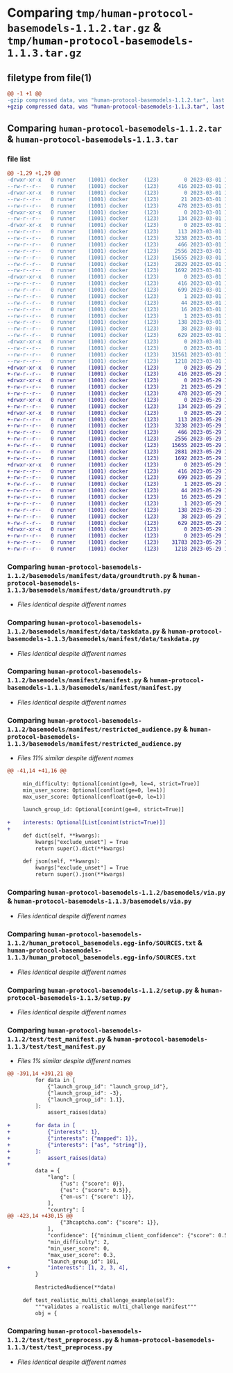 # Comparing `tmp/human-protocol-basemodels-1.1.2.tar.gz` & `tmp/human-protocol-basemodels-1.1.3.tar.gz`

## filetype from file(1)

```diff
@@ -1 +1 @@
-gzip compressed data, was "human-protocol-basemodels-1.1.2.tar", last modified: Wed Mar  1 15:02:53 2023, max compression
+gzip compressed data, was "human-protocol-basemodels-1.1.3.tar", last modified: Mon May 29 14:33:50 2023, max compression
```

## Comparing `human-protocol-basemodels-1.1.2.tar` & `human-protocol-basemodels-1.1.3.tar`

### file list

```diff
@@ -1,29 +1,29 @@
-drwxr-xr-x   0 runner    (1001) docker     (123)        0 2023-03-01 15:02:53.902413 human-protocol-basemodels-1.1.2/
--rw-r--r--   0 runner    (1001) docker     (123)      416 2023-03-01 15:02:53.902413 human-protocol-basemodels-1.1.2/PKG-INFO
-drwxr-xr-x   0 runner    (1001) docker     (123)        0 2023-03-01 15:02:53.890413 human-protocol-basemodels-1.1.2/basemodels/
--rw-r--r--   0 runner    (1001) docker     (123)       21 2023-03-01 15:02:51.000000 human-protocol-basemodels-1.1.2/basemodels/__init__.py
--rw-r--r--   0 runner    (1001) docker     (123)      478 2023-03-01 15:00:31.000000 human-protocol-basemodels-1.1.2/basemodels/constants.py
-drwxr-xr-x   0 runner    (1001) docker     (123)        0 2023-03-01 15:02:53.894413 human-protocol-basemodels-1.1.2/basemodels/manifest/
--rw-r--r--   0 runner    (1001) docker     (123)      134 2023-03-01 15:00:31.000000 human-protocol-basemodels-1.1.2/basemodels/manifest/__init__.py
-drwxr-xr-x   0 runner    (1001) docker     (123)        0 2023-03-01 15:02:53.898413 human-protocol-basemodels-1.1.2/basemodels/manifest/data/
--rw-r--r--   0 runner    (1001) docker     (123)      113 2023-03-01 15:00:31.000000 human-protocol-basemodels-1.1.2/basemodels/manifest/data/__init__.py
--rw-r--r--   0 runner    (1001) docker     (123)     3238 2023-03-01 15:00:31.000000 human-protocol-basemodels-1.1.2/basemodels/manifest/data/groundtruth.py
--rw-r--r--   0 runner    (1001) docker     (123)      466 2023-03-01 15:00:31.000000 human-protocol-basemodels-1.1.2/basemodels/manifest/data/preprocess.py
--rw-r--r--   0 runner    (1001) docker     (123)     2556 2023-03-01 15:00:31.000000 human-protocol-basemodels-1.1.2/basemodels/manifest/data/taskdata.py
--rw-r--r--   0 runner    (1001) docker     (123)    15655 2023-03-01 15:00:31.000000 human-protocol-basemodels-1.1.2/basemodels/manifest/manifest.py
--rw-r--r--   0 runner    (1001) docker     (123)     2829 2023-03-01 15:00:31.000000 human-protocol-basemodels-1.1.2/basemodels/manifest/restricted_audience.py
--rw-r--r--   0 runner    (1001) docker     (123)     1692 2023-03-01 15:00:31.000000 human-protocol-basemodels-1.1.2/basemodels/via.py
-drwxr-xr-x   0 runner    (1001) docker     (123)        0 2023-03-01 15:02:53.898413 human-protocol-basemodels-1.1.2/human_protocol_basemodels.egg-info/
--rw-r--r--   0 runner    (1001) docker     (123)      416 2023-03-01 15:02:53.000000 human-protocol-basemodels-1.1.2/human_protocol_basemodels.egg-info/PKG-INFO
--rw-r--r--   0 runner    (1001) docker     (123)      699 2023-03-01 15:02:53.000000 human-protocol-basemodels-1.1.2/human_protocol_basemodels.egg-info/SOURCES.txt
--rw-r--r--   0 runner    (1001) docker     (123)        1 2023-03-01 15:02:53.000000 human-protocol-basemodels-1.1.2/human_protocol_basemodels.egg-info/dependency_links.txt
--rw-r--r--   0 runner    (1001) docker     (123)       44 2023-03-01 15:02:53.000000 human-protocol-basemodels-1.1.2/human_protocol_basemodels.egg-info/requires.txt
--rw-r--r--   0 runner    (1001) docker     (123)       16 2023-03-01 15:02:53.000000 human-protocol-basemodels-1.1.2/human_protocol_basemodels.egg-info/top_level.txt
--rw-r--r--   0 runner    (1001) docker     (123)        1 2023-03-01 15:02:53.000000 human-protocol-basemodels-1.1.2/human_protocol_basemodels.egg-info/zip-safe
--rw-r--r--   0 runner    (1001) docker     (123)      138 2023-03-01 15:00:31.000000 human-protocol-basemodels-1.1.2/pyproject.toml
--rw-r--r--   0 runner    (1001) docker     (123)       38 2023-03-01 15:02:53.902413 human-protocol-basemodels-1.1.2/setup.cfg
--rw-r--r--   0 runner    (1001) docker     (123)      629 2023-03-01 15:00:31.000000 human-protocol-basemodels-1.1.2/setup.py
-drwxr-xr-x   0 runner    (1001) docker     (123)        0 2023-03-01 15:02:53.898413 human-protocol-basemodels-1.1.2/test/
--rw-r--r--   0 runner    (1001) docker     (123)        0 2023-03-01 15:00:31.000000 human-protocol-basemodels-1.1.2/test/__init__.py
--rw-r--r--   0 runner    (1001) docker     (123)    31561 2023-03-01 15:00:31.000000 human-protocol-basemodels-1.1.2/test/test_manifest.py
--rw-r--r--   0 runner    (1001) docker     (123)     1218 2023-03-01 15:00:31.000000 human-protocol-basemodels-1.1.2/test/test_preprocess.py
+drwxr-xr-x   0 runner    (1001) docker     (123)        0 2023-05-29 14:33:50.447311 human-protocol-basemodels-1.1.3/
+-rw-r--r--   0 runner    (1001) docker     (123)      416 2023-05-29 14:33:50.447311 human-protocol-basemodels-1.1.3/PKG-INFO
+drwxr-xr-x   0 runner    (1001) docker     (123)        0 2023-05-29 14:33:50.443311 human-protocol-basemodels-1.1.3/basemodels/
+-rw-r--r--   0 runner    (1001) docker     (123)       21 2023-05-29 14:33:47.000000 human-protocol-basemodels-1.1.3/basemodels/__init__.py
+-rw-r--r--   0 runner    (1001) docker     (123)      478 2023-05-29 14:31:49.000000 human-protocol-basemodels-1.1.3/basemodels/constants.py
+drwxr-xr-x   0 runner    (1001) docker     (123)        0 2023-05-29 14:33:50.443311 human-protocol-basemodels-1.1.3/basemodels/manifest/
+-rw-r--r--   0 runner    (1001) docker     (123)      134 2023-05-29 14:31:49.000000 human-protocol-basemodels-1.1.3/basemodels/manifest/__init__.py
+drwxr-xr-x   0 runner    (1001) docker     (123)        0 2023-05-29 14:33:50.443311 human-protocol-basemodels-1.1.3/basemodels/manifest/data/
+-rw-r--r--   0 runner    (1001) docker     (123)      113 2023-05-29 14:31:49.000000 human-protocol-basemodels-1.1.3/basemodels/manifest/data/__init__.py
+-rw-r--r--   0 runner    (1001) docker     (123)     3238 2023-05-29 14:31:49.000000 human-protocol-basemodels-1.1.3/basemodels/manifest/data/groundtruth.py
+-rw-r--r--   0 runner    (1001) docker     (123)      466 2023-05-29 14:31:49.000000 human-protocol-basemodels-1.1.3/basemodels/manifest/data/preprocess.py
+-rw-r--r--   0 runner    (1001) docker     (123)     2556 2023-05-29 14:31:49.000000 human-protocol-basemodels-1.1.3/basemodels/manifest/data/taskdata.py
+-rw-r--r--   0 runner    (1001) docker     (123)    15655 2023-05-29 14:31:49.000000 human-protocol-basemodels-1.1.3/basemodels/manifest/manifest.py
+-rw-r--r--   0 runner    (1001) docker     (123)     2881 2023-05-29 14:31:49.000000 human-protocol-basemodels-1.1.3/basemodels/manifest/restricted_audience.py
+-rw-r--r--   0 runner    (1001) docker     (123)     1692 2023-05-29 14:31:49.000000 human-protocol-basemodels-1.1.3/basemodels/via.py
+drwxr-xr-x   0 runner    (1001) docker     (123)        0 2023-05-29 14:33:50.443311 human-protocol-basemodels-1.1.3/human_protocol_basemodels.egg-info/
+-rw-r--r--   0 runner    (1001) docker     (123)      416 2023-05-29 14:33:50.000000 human-protocol-basemodels-1.1.3/human_protocol_basemodels.egg-info/PKG-INFO
+-rw-r--r--   0 runner    (1001) docker     (123)      699 2023-05-29 14:33:50.000000 human-protocol-basemodels-1.1.3/human_protocol_basemodels.egg-info/SOURCES.txt
+-rw-r--r--   0 runner    (1001) docker     (123)        1 2023-05-29 14:33:50.000000 human-protocol-basemodels-1.1.3/human_protocol_basemodels.egg-info/dependency_links.txt
+-rw-r--r--   0 runner    (1001) docker     (123)       44 2023-05-29 14:33:50.000000 human-protocol-basemodels-1.1.3/human_protocol_basemodels.egg-info/requires.txt
+-rw-r--r--   0 runner    (1001) docker     (123)       16 2023-05-29 14:33:50.000000 human-protocol-basemodels-1.1.3/human_protocol_basemodels.egg-info/top_level.txt
+-rw-r--r--   0 runner    (1001) docker     (123)        1 2023-05-29 14:33:50.000000 human-protocol-basemodels-1.1.3/human_protocol_basemodels.egg-info/zip-safe
+-rw-r--r--   0 runner    (1001) docker     (123)      138 2023-05-29 14:31:49.000000 human-protocol-basemodels-1.1.3/pyproject.toml
+-rw-r--r--   0 runner    (1001) docker     (123)       38 2023-05-29 14:33:50.447311 human-protocol-basemodels-1.1.3/setup.cfg
+-rw-r--r--   0 runner    (1001) docker     (123)      629 2023-05-29 14:31:49.000000 human-protocol-basemodels-1.1.3/setup.py
+drwxr-xr-x   0 runner    (1001) docker     (123)        0 2023-05-29 14:33:50.443311 human-protocol-basemodels-1.1.3/test/
+-rw-r--r--   0 runner    (1001) docker     (123)        0 2023-05-29 14:31:49.000000 human-protocol-basemodels-1.1.3/test/__init__.py
+-rw-r--r--   0 runner    (1001) docker     (123)    31783 2023-05-29 14:31:49.000000 human-protocol-basemodels-1.1.3/test/test_manifest.py
+-rw-r--r--   0 runner    (1001) docker     (123)     1218 2023-05-29 14:31:49.000000 human-protocol-basemodels-1.1.3/test/test_preprocess.py
```

### Comparing `human-protocol-basemodels-1.1.2/basemodels/manifest/data/groundtruth.py` & `human-protocol-basemodels-1.1.3/basemodels/manifest/data/groundtruth.py`

 * *Files identical despite different names*

### Comparing `human-protocol-basemodels-1.1.2/basemodels/manifest/data/taskdata.py` & `human-protocol-basemodels-1.1.3/basemodels/manifest/data/taskdata.py`

 * *Files identical despite different names*

### Comparing `human-protocol-basemodels-1.1.2/basemodels/manifest/manifest.py` & `human-protocol-basemodels-1.1.3/basemodels/manifest/manifest.py`

 * *Files identical despite different names*

### Comparing `human-protocol-basemodels-1.1.2/basemodels/manifest/restricted_audience.py` & `human-protocol-basemodels-1.1.3/basemodels/manifest/restricted_audience.py`

 * *Files 11% similar despite different names*

```diff
@@ -41,14 +41,16 @@
 
     min_difficulty: Optional[conint(ge=0, le=4, strict=True)]
     min_user_score: Optional[confloat(ge=0, le=1)]
     max_user_score: Optional[confloat(ge=0, le=1)]
 
     launch_group_id: Optional[conint(ge=0, strict=True)]
 
+    interests: Optional[List[conint(strict=True)]]
+
     def dict(self, **kwargs):
         kwargs["exclude_unset"] = True
         return super().dict(**kwargs)
 
     def json(self, **kwargs):
         kwargs["exclude_unset"] = True
         return super().json(**kwargs)
```

### Comparing `human-protocol-basemodels-1.1.2/basemodels/via.py` & `human-protocol-basemodels-1.1.3/basemodels/via.py`

 * *Files identical despite different names*

### Comparing `human-protocol-basemodels-1.1.2/human_protocol_basemodels.egg-info/SOURCES.txt` & `human-protocol-basemodels-1.1.3/human_protocol_basemodels.egg-info/SOURCES.txt`

 * *Files identical despite different names*

### Comparing `human-protocol-basemodels-1.1.2/setup.py` & `human-protocol-basemodels-1.1.3/setup.py`

 * *Files identical despite different names*

### Comparing `human-protocol-basemodels-1.1.2/test/test_manifest.py` & `human-protocol-basemodels-1.1.3/test/test_manifest.py`

 * *Files 1% similar despite different names*

```diff
@@ -391,14 +391,21 @@
         for data in [
             {"launch_group_id": "launch_group_id"},
             {"launch_group_id": -3},
             {"launch_group_id": 1.1},
         ]:
             assert_raises(data)
 
+        for data in [
+            {"interests": 1},
+            {"interests": {"mapped": 1}},
+            {"interests": ["as", "string"]},
+        ]:
+            assert_raises(data)
+
         data = {
             "lang": [
                 {"us": {"score": 0}},
                 {"es": {"score": 0.5}},
                 {"en-us": {"score": 1}},
             ],
             "country": [
@@ -423,14 +430,15 @@
                 {"3hcaptcha.com": {"score": 1}},
             ],
             "confidence": [{"minimum_client_confidence": {"score": 0.5}}],
             "min_difficulty": 2,
             "min_user_score": 0,
             "max_user_score": 0.3,
             "launch_group_id": 101,
+            "interests": [1, 2, 3, 4],
         }
 
         RestrictedAudience(**data)
 
     def test_realistic_multi_challenge_example(self):
         """validates a realistic multi_challenge manifest"""
         obj = {
```

### Comparing `human-protocol-basemodels-1.1.2/test/test_preprocess.py` & `human-protocol-basemodels-1.1.3/test/test_preprocess.py`

 * *Files identical despite different names*

